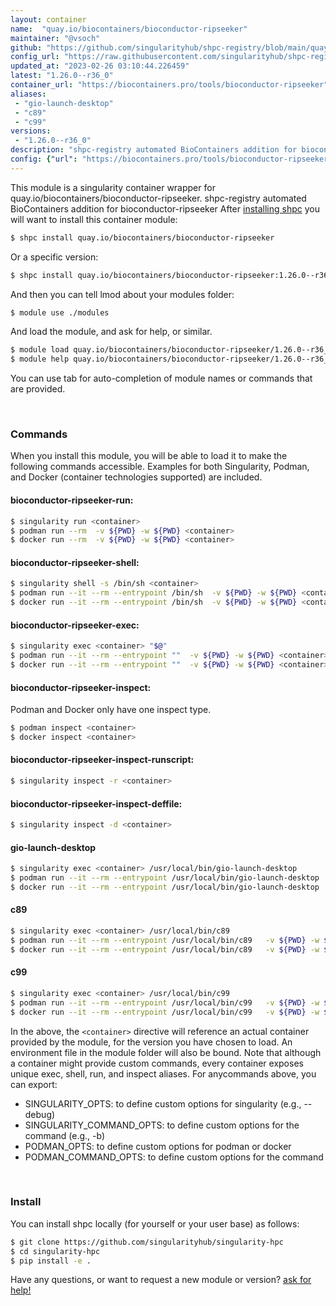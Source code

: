 ```yaml
---
layout: container
name:  "quay.io/biocontainers/bioconductor-ripseeker"
maintainer: "@vsoch"
github: "https://github.com/singularityhub/shpc-registry/blob/main/quay.io/biocontainers/bioconductor-ripseeker/container.yaml"
config_url: "https://raw.githubusercontent.com/singularityhub/shpc-registry/main/quay.io/biocontainers/bioconductor-ripseeker/container.yaml"
updated_at: "2023-02-26 03:10:44.226459"
latest: "1.26.0--r36_0"
container_url: "https://biocontainers.pro/tools/bioconductor-ripseeker"
aliases:
 - "gio-launch-desktop"
 - "c89"
 - "c99"
versions:
 - "1.26.0--r36_0"
description: "shpc-registry automated BioContainers addition for bioconductor-ripseeker"
config: {"url": "https://biocontainers.pro/tools/bioconductor-ripseeker", "maintainer": "@vsoch", "description": "shpc-registry automated BioContainers addition for bioconductor-ripseeker", "latest": {"1.26.0--r36_0": "sha256:365c0ad3bb3f84ac2f204bc63c46a194287327ae4b59fb0a1785194c3da9adfe"}, "tags": {"1.26.0--r36_0": "sha256:365c0ad3bb3f84ac2f204bc63c46a194287327ae4b59fb0a1785194c3da9adfe"}, "docker": "quay.io/biocontainers/bioconductor-ripseeker", "aliases": {"gio-launch-desktop": "/usr/local/bin/gio-launch-desktop", "c89": "/usr/local/bin/c89", "c99": "/usr/local/bin/c99"}}
---
```


This module is a singularity container wrapper for quay.io/biocontainers/bioconductor-ripseeker.
shpc-registry automated BioContainers addition for bioconductor-ripseeker
After [installing shpc](#install) you will want to install this container module:


```bash
$ shpc install quay.io/biocontainers/bioconductor-ripseeker
```

Or a specific version:

```bash
$ shpc install quay.io/biocontainers/bioconductor-ripseeker:1.26.0--r36_0
```

And then you can tell lmod about your modules folder:

```bash
$ module use ./modules
```

And load the module, and ask for help, or similar.

```bash
$ module load quay.io/biocontainers/bioconductor-ripseeker/1.26.0--r36_0
$ module help quay.io/biocontainers/bioconductor-ripseeker/1.26.0--r36_0
```

You can use tab for auto-completion of module names or commands that are provided.

<br>

### Commands

When you install this module, you will be able to load it to make the following commands accessible.
Examples for both Singularity, Podman, and Docker (container technologies supported) are included.

#### bioconductor-ripseeker-run:

```bash
$ singularity run <container>
$ podman run --rm  -v ${PWD} -w ${PWD} <container>
$ docker run --rm  -v ${PWD} -w ${PWD} <container>
```

#### bioconductor-ripseeker-shell:

```bash
$ singularity shell -s /bin/sh <container>
$ podman run --it --rm --entrypoint /bin/sh  -v ${PWD} -w ${PWD} <container>
$ docker run --it --rm --entrypoint /bin/sh  -v ${PWD} -w ${PWD} <container>
```

#### bioconductor-ripseeker-exec:

```bash
$ singularity exec <container> "$@"
$ podman run --it --rm --entrypoint ""  -v ${PWD} -w ${PWD} <container> "$@"
$ docker run --it --rm --entrypoint ""  -v ${PWD} -w ${PWD} <container> "$@"
```

#### bioconductor-ripseeker-inspect:

Podman and Docker only have one inspect type.

```bash
$ podman inspect <container>
$ docker inspect <container>
```

#### bioconductor-ripseeker-inspect-runscript:

```bash
$ singularity inspect -r <container>
```

#### bioconductor-ripseeker-inspect-deffile:

```bash
$ singularity inspect -d <container>
```


#### gio-launch-desktop

```bash
$ singularity exec <container> /usr/local/bin/gio-launch-desktop
$ podman run --it --rm --entrypoint /usr/local/bin/gio-launch-desktop   -v ${PWD} -w ${PWD} <container> -c " $@"
$ docker run --it --rm --entrypoint /usr/local/bin/gio-launch-desktop   -v ${PWD} -w ${PWD} <container> -c " $@"
```


#### c89

```bash
$ singularity exec <container> /usr/local/bin/c89
$ podman run --it --rm --entrypoint /usr/local/bin/c89   -v ${PWD} -w ${PWD} <container> -c " $@"
$ docker run --it --rm --entrypoint /usr/local/bin/c89   -v ${PWD} -w ${PWD} <container> -c " $@"
```


#### c99

```bash
$ singularity exec <container> /usr/local/bin/c99
$ podman run --it --rm --entrypoint /usr/local/bin/c99   -v ${PWD} -w ${PWD} <container> -c " $@"
$ docker run --it --rm --entrypoint /usr/local/bin/c99   -v ${PWD} -w ${PWD} <container> -c " $@"
```



In the above, the `<container>` directive will reference an actual container provided
by the module, for the version you have chosen to load. An environment file in the
module folder will also be bound. Note that although a container
might provide custom commands, every container exposes unique exec, shell, run, and
inspect aliases. For anycommands above, you can export:

 - SINGULARITY_OPTS: to define custom options for singularity (e.g., --debug)
 - SINGULARITY_COMMAND_OPTS: to define custom options for the command (e.g., -b)
 - PODMAN_OPTS: to define custom options for podman or docker
 - PODMAN_COMMAND_OPTS: to define custom options for the command

<br>

### Install

You can install shpc locally (for yourself or your user base) as follows:

```bash
$ git clone https://github.com/singularityhub/singularity-hpc
$ cd singularity-hpc
$ pip install -e .
```

Have any questions, or want to request a new module or version? [ask for help!](https://github.com/singularityhub/singularity-hpc/issues)